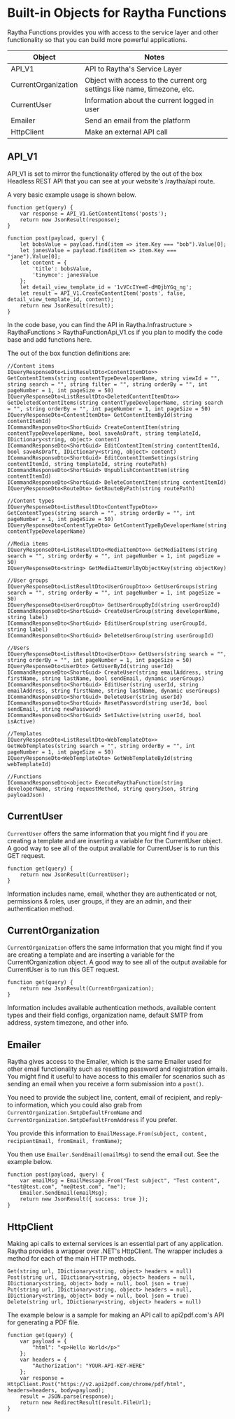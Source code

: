 # Built-in Objects for Raytha Functions

Raytha Functions provides you with access to the service layer and other functionality so that you can build more powerful applications.

| Object                             | Notes              |
| ------------------------------     | ------------------|
| API_V1                             | API to Raytha's Service Layer |
| CurrentOrganization                | Object with access to the current org settings like name, timezone, etc. |
| CurrentUser                        | Information about the current logged in user |
| Emailer                            | Send an email from the platform |
| HttpClient                         | Make an external API call |

## API_V1

API_V1 is set to mirror the functionality offered by the out of the box Headless REST API that you can see at your website's /raytha/api route.

A very basic example usage is shown below.

```
function get(query) {
    var response = API_V1.GetContentItems('posts');
    return new JsonResult(response);
}

function post(payload, query) {
    let bobsValue = payload.find(item => item.Key === "bob").Value[0];
    let janesValue = payload.find(item => item.Key === "jane").Value[0];
    let content = {
        'title': bobsValue,
        'tinymce': janesValue
    };
    let detail_view_template_id = '1vVCcIYeeE-dMQjbYGq_ng';
    let result = API_V1.CreateContentItem('posts', false, detail_view_template_id, content);
    return new JsonResult(result);
}
```

In the code base, you can find the API in Raytha.Infrastructure > RaythaFunctions > RaythaFunctionApi_V1.cs if you plan to modify the code base and add functions here.

The out of the box function definitions are:

```
//Content items
IQueryResponseDto<ListResultDto<ContentItemDto>> GetContentItems(string contentTypeDeveloperName, string viewId = "", string search = "", string filter = "", string orderBy = "", int pageNumber = 1, int pageSize = 50)
IQueryResponseDto<ListResultDto<DeletedContentItemDto>> GetDeletedContentItems(string contentTypeDeveloperName, string search = "", string orderBy = "", int pageNumber = 1, int pageSize = 50)
IQueryResponseDto<ContentItemDto> GetContentItemById(string contentItemId)
ICommandResponseDto<ShortGuid> CreateContentItem(string contentTypeDeveloperName, bool saveAsDraft, string templateId, IDictionary<string, object> content)
ICommandResponseDto<ShortGuid> EditContentItem(string contentItemId, bool saveAsDraft, IDictionary<string, object> content)
ICommandResponseDto<ShortGuid> EditContentItemSettings(string contentItemId, string templateId, string routePath)
ICommandResponseDto<ShortGuid> UnpublishContentItem(string contentItemId)
ICommandResponseDto<ShortGuid> DeleteContentItem(string contentItemId)
IQueryResponseDto<RouteDto> GetRouteByPath(string routePath)

//Content types
IQueryResponseDto<ListResultDto<ContentTypeDto>> GetContentTypes(string search = "", string orderBy = "", int pageNumber = 1, int pageSize = 50)
IQueryResponseDto<ContentTypeDto> GetContentTypeByDeveloperName(string contentTypeDeveloperName)

//Media items
IQueryResponseDto<ListResultDto<MediaItemDto>> GetMediaItems(string search = "", string orderBy = "", int pageNumber = 1, int pageSize = 50)
IQueryResponseDto<string> GetMediaItemUrlByObjectKey(string objectKey)

//User groups
IQueryResponseDto<ListResultDto<UserGroupDto>> GetUserGroups(string search = "", string orderBy = "", int pageNumber = 1, int pageSize = 50)
IQueryResponseDto<UserGroupDto> GetUserGroupById(string userGroupId)
ICommandResponseDto<ShortGuid> CreateUserGroup(string developerName, string label)
ICommandResponseDto<ShortGuid> EditUserGroup(string userGroupId, string label)
ICommandResponseDto<ShortGuid> DeleteUserGroup(string userGroupId)

//Users
IQueryResponseDto<ListResultDto<UserDto>> GetUsers(string search = "", string orderBy = "", int pageNumber = 1, int pageSize = 50)
IQueryResponseDto<UserDto> GetUserById(string userId)
ICommandResponseDto<ShortGuid> CreateUser(string emailAddress, string firstName, string lastName, bool sendEmail, dynamic userGroups)
ICommandResponseDto<ShortGuid> EditUser(string userId, string emailAddress, string firstName, string lastName, dynamic userGroups)
ICommandResponseDto<ShortGuid> DeleteUser(string userId)
ICommandResponseDto<ShortGuid> ResetPassword(string userId, bool sendEmail, string newPassword)
ICommandResponseDto<ShortGuid> SetIsActive(string userId, bool isActive)

//Templates
IQueryResponseDto<ListResultDto<WebTemplateDto>> GetWebTemplates(string search = "", string orderBy = "", int pageNumber = 1, int pageSize = 50)
IQueryResponseDto<WebTemplateDto> GetWebTemplateById(string webTemplateId)

//Functions
ICommandResponseDto<object> ExecuteRaythaFunction(string developerName, string requestMethod, string queryJson, string payloadJson)
```

## CurrentUser

`CurrentUser` offers the same information that you might find if you are creating a template and are inserting a variable for the CurrentUser object. A good way to see all of the output available for CurrentUser is to run this GET request.

```
function get(query) {
    return new JsonResult(CurrentUser);
}
```

Information includes name, email, whether they are authenticated or not, permissions & roles, user groups, if they are an admin, and their authentication method.

## CurrentOrganization

`CurrentOrganization` offers the same information that you might find if you are creating a template and are inserting a variable for the CurrentOrganization object. A good way to see all of the output available for CurrentUser is to run this GET request.

```
function get(query) {
    return new JsonResult(CurrentOrganization);
}
```

Information includes available authentication methods, available content types and their field configs, organization name, default SMTP from address, system timezone, and other info.

## Emailer

Raytha gives access to the Emailer, which is the same Emailer used for other email functionality such as resetting password and registration emails. You might find it useful to have access to this emailer for scenarios such as sending an email when you receive a form submission into a `post()`.

You need to provide the subject line, content, email of recipient, and reply-to information, which you could also grab from `CurrentOrganization.SmtpDefaultFromName` and `CurrentOrganization.SmtpDefaultFromAddress` if you prefer.

You provide this information to `EmailMessage.From(subject, content, recipientEmail, fromEmail, fromName)`;

You then use `Emailer.SendEmail(emailMsg)` to send the email out. See the example below.

```
function post(payload, query) {
    var emailMsg = EmailMessage.From("Test subject", "Test content", "test@test.com", "me@test.com", "me");
    Emailer.SendEmail(emailMsg);
    return new JsonResult({ success: true });
}
```

## HttpClient

Making api calls to external services is an essential part of any application. Raytha provides a wrapper over .NET's HttpClient. The wrapper includes a method for each of the main HTTP methods.

```
Get(string url, IDictionary<string, object> headers = null)
Post(string url, IDictionary<string, object> headers = null, IDictionary<string, object> body = null, bool json = true)
Put(string url, IDictionary<string, object> headers = null, IDictionary<string, object> body = null, bool json = true)
Delete(string url, IDictionary<string, object> headers = null)
```

The example below is a sample for making an API call to api2pdf.com's API for generating a PDF file.

```
function get(query) {
    var payload = {
        "html": "<p>Hello World</p>"
    };
    var headers = {
        "Authorization": "YOUR-API-KEY-HERE"
    };
    var response = HttpClient.Post("https://v2.api2pdf.com/chrome/pdf/html", headers=headers, body=payload);
    result = JSON.parse(response);
    return new RedirectResult(result.FileUrl);
}
```

